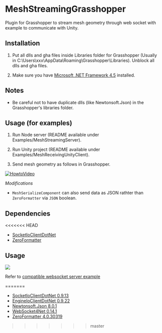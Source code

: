 # MeshStreamingGrasshopper
Plugin for Grasshopper to stream mesh geometry through web socket with example to communicate with Unity.

## Installation

1. Put all dlls and gha files inside Libraries folder for Grasshopper (Usually in C:\Users\xxx\AppData\Roaming\Grasshopper\Libraries). Unblock all dlls and gha files.

2. Make sure you have [Microsoft .NET Framework 4.5](https://www.microsoft.com/en-US/download/details.aspx?id=30653) installed.

## Notes

- Be careful not to have duplicate dlls (like Newtonsoft.Json) in the Grasshopper's libraries folder.

## Usage (for examples)

1. Run Node server (README available under Examples/MeshStreamingServer).

2. Run Unity project (README available under Examples/MeshReceivingUnityClient).

3. Send mesh geometry as follows in Grasshopper.

[![HowtoVideo](https://img.youtube.com/vi/is-zpw4A8oM/0.jpg)](https://www.youtube.com/watch?v=is-zpw4A8oM)




*Modifications*
- `MeshSerializeComponent` can also send data as JSON rathter than `ZeroFormatter` via `JSON` boolean.

## Dependencies
<<<<<<< HEAD
- [SocketIoClientDotNet](https://github.com/Quobject/SocketIoClientDotNet)
- [ZeroFormatter](https://github.com/neuecc/ZeroFormatter)


## Usage

![](http://c.mnmly.com/jl8k/Image%202017-03-28%20at%201.07.11%20AM.png)

Refer to [compatible websocket server example](https://github.com/mnmly/MeshStreamingServer/tree/feature/json)

=======
- [SocketIoClientDotNet 0.9.13](https://www.nuget.org/packages/SocketIoClientDotNet)
- [EngineIoClientDotNet 0.9.22](https://www.nuget.org/packages/EngineIoClientDotNet)
- [Newtonsoft.Json 8.0.1](https://www.nuget.org/packages/Newtonsoft.Json)
- [WebSocket4Net 0.14.1](https://www.nuget.org/packages/WebSocket4Net)
- [ZeroFormatter 4.0.30319](https://www.nuget.org/packages/ZeroFormatter)
>>>>>>> master
